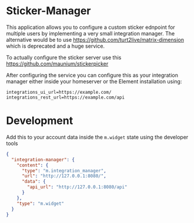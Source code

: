 # Sticker-Manager

This application allows you to configure a custom sticker ednpoint for multiple users by implementing a very small integration manager.
The alternative would be to use https://github.com/turt2live/matrix-dimension which is deprecated and a huge service.

To actually configure the sticker server use this https://github.com/maunium/stickerpicker

After configuring the service you can configure this as your integration manager either inside your homeserver or the Element installation using:
```
integrations_ui_url=https://example.com/
integrations_rest_url=https://example.com/api
```

# Development

Add this to your account data inside the `m.widget` state using the developer tools
```json
{
  "integration-manager": {
    "content": {
      "type": "m.integration_manager",
      "url": "http://127.0.0.1:8080/",
      "data": {
        "api_url": "http://127.0.0.1:8080/api"
      }
    },
    "type": "m.widget"
  }
}
```
